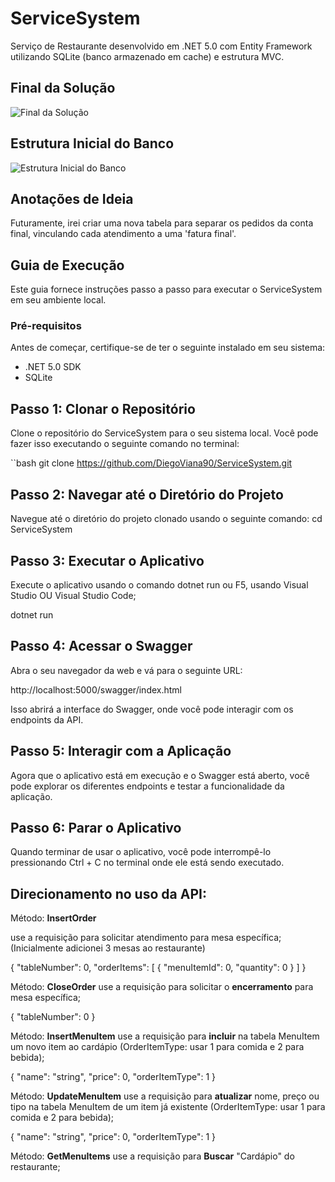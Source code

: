 # ServiceSystem

Serviço de Restaurante desenvolvido em .NET 5.0 com Entity Framework utilizando SQLite (banco armazenado em cache) e estrutura MVC.

## Final da Solução

![Final da Solução](https://github.com/DiegoViana90/ServiceSystem/assets/77411511/ff0676d0-27b0-4b12-b642-d2f3bddefdca)

## Estrutura Inicial do Banco

![Estrutura Inicial do Banco](https://github.com/DiegoViana90/ServiceSystem/assets/77411511/91b4459c-67e3-4db2-877a-c3ac4e5c15da)

## Anotações de Ideia

Futuramente, irei criar uma nova tabela para separar os pedidos da conta final, vinculando cada atendimento a uma 'fatura final'.

## Guia de Execução

Este guia fornece instruções passo a passo para executar o ServiceSystem em seu ambiente local.

### Pré-requisitos

Antes de começar, certifique-se de ter o seguinte instalado em seu sistema:

- .NET 5.0 SDK
- SQLite

## **Passo 1: Clonar o Repositório**

Clone o repositório do ServiceSystem para o seu sistema local. Você pode fazer isso executando o seguinte comando no terminal:

``bash
git clone https://github.com/DiegoViana90/ServiceSystem.git

## **Passo 2: Navegar até o Diretório do Projeto**

Navegue até o diretório do projeto clonado usando o seguinte comando:
cd ServiceSystem

## **Passo 3: Executar o Aplicativo**

Execute o aplicativo usando o comando dotnet run ou F5, usando Visual Studio OU Visual Studio Code;

dotnet run

## **Passo 4: Acessar o Swagger**

Abra o seu navegador da web e vá para o seguinte URL:

http://localhost:5000/swagger/index.html

Isso abrirá a interface do Swagger, onde você pode interagir com os endpoints da API.

## **Passo 5: Interagir com a Aplicação**

Agora que o aplicativo está em execução e o Swagger está aberto, você pode explorar os diferentes endpoints e testar a funcionalidade da aplicação.

## **Passo 6: Parar o Aplicativo**

Quando terminar de usar o aplicativo, você pode interrompê-lo pressionando Ctrl + C no terminal onde ele está sendo executado.






## **Direcionamento no uso da API:**

Método: **InsertOrder**

use a requisição para solicitar atendimento para mesa específica; (Inicialmente adicionei 3 mesas ao restaurante)

{
  "tableNumber": 0,
  "orderItems": [
    {
      "menuItemId": 0,
      "quantity": 0
    }
  ]
}

Método: **CloseOrder**
use a requisição para solicitar o **encerramento** para mesa específica;


{
  "tableNumber": 0
}


Método: **InsertMenuItem** use a requisição para **incluir** na tabela MenuItem um novo item ao cardápio (OrderItemType: usar 1 para comida e 2 para bebida);


{
  "name": "string",
  "price": 0,
  "orderItemType": 1
}

Método: **UpdateMenuItem** use a requisição para **atualizar** nome, preço ou tipo na tabela MenuItem de um item já existente (OrderItemType: usar 1 para comida e 2 para bebida);


{
  "name": "string",
  "price": 0,
  "orderItemType": 1
}

Método: **GetMenuItems** use a requisição para **Buscar** "Cardápio" do restaurante;

